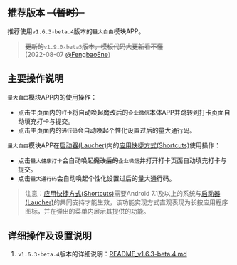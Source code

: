 ## 推荐版本 ~~（暂时）~~

推荐使用`v1.6.3-beta.4`版本的`量大自由`模块APP。
>~~更新的`v1.9.0-beta5`版本，模板代码大更新看不懂~~<br>(2022-08-07 [@FengbaoEne](https://github.com/FengbaoEne))

## 主要操作说明

`量大自由`模块APP内的使用操作：
 - 点击主页面内的`打卡`将自动唤起~~魔改后的~~`企业微信`本体APP并跳转到打卡页面自动填充打卡与提交。
 - 点击主页面内的`通行码`会自动唤起个性化设置过后的量大通行码。

`量大自由`模块APP在[启动器(Laucher)](https://android.fandom.com/wiki/Launchers)内的[应用快捷方式(Shortcuts)](https://developer.android.com/guide/topics/ui/shortcuts)使用操作：
 - 点击`量大健康打卡`会自动唤起~~魔改后的~~`企业微信`并打开打卡页面自动填充打卡与提交。
 - 点击`量大通行码`会自动唤起个性化设置过后的量大通行码。
 > 注意：[应用快捷方式(Shortcuts)](https://developer.android.com/guide/topics/ui/shortcuts)需要Android 7.1及以上的系统与[启动器(Laucher)](https://android.fandom.com/wiki/Launchers)的共同支持才能生效，该功能实现方式直观表现为长按应用程序图标，并在弹出的菜单内展示其提供的功能。

## 详细操作及设置说明

1.  `v1.6.3-beta.4`版本的详细说明：[README_v1.6.3-beta.4.md](https://github.com/ZWolken/cjluFree/blob/LSPatch/cjluFree_plug-in/plug-in_README_v1.6.3-beta.4.md)
